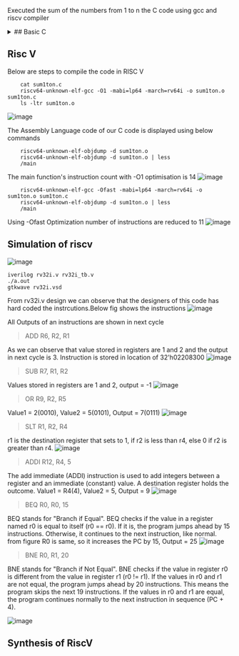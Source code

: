 Executed the sum of the numbers from 1 to n the C code using gcc and riscv compiler
<details>
    
<summary> ## Basic C </summary>

    sudo apt install leafpad
    leafpad sum1ton.c &
    gcc sum1ton.c
    ./a.out

Here is C programe for sum 1 to n in leafpad editor
![image](https://github.com/saivardhan3333/VSD-HD/assets/60193705/a0906edc-a651-40f1-892c-08e46596e711)

Output of the above code
![image](https://github.com/saivardhan3333/VSD-HD/assets/60193705/f542d1a0-d210-4275-90f8-fcc586f47851)

</details>

## Risc V

Below are steps to compile the code in RISC V

        cat sum1ton.c
        riscv64-unknown-elf-gcc -O1 -mabi=lp64 -march=rv64i -o sum1ton.o sum1ton.c
        ls -ltr sum1ton.o
![image](https://github.com/saivardhan3333/VSD-HD/assets/60193705/d922627f-cd59-4170-b247-a2456a2173c8)

The Assembly Language code of our C code is displayed using below commands

        riscv64-unknown-elf-objdump -d sum1ton.o
        riscv64-unknown-elf-objdump -d sum1ton.o | less
        /main
The main function's instruction count with -O1 optimisation is 14
![image](https://github.com/saivardhan3333/VSD-HD/assets/60193705/0dfaa38c-ea8c-4383-86b7-1605e30df995)

        riscv64-unknown-elf-gcc -Ofast -mabi=lp64 -march=rv64i -o sum1ton.o sum1ton.c
        riscv64-unknown-elf-objdump -d sum1ton.o | less
        /main
Using -Ofast Optimization number of instructions are reduced to 11
![image](https://github.com/saivardhan3333/VSD-HD/assets/60193705/15796d57-7b9f-47d9-a34d-4f77f25d6afa)

## Simulation of riscv
![image](https://github.com/saivardhan3333/VSD-HD/assets/60193705/204ea012-ac5d-4f8d-b898-562cebf0a373)

    iverilog rv32i.v rv32i_tb.v
    ./a.out
    gtkwave rv32i.vsd
From rv32i.v design we can observe that the designers of this code has hard coded the instrcutions.Below fig shows the instructions
![image](https://github.com/saivardhan3333/VSD-HD/assets/60193705/12a94d34-ca23-4fed-b190-58c3daf73c96)

All Outputs of an instructions are shown in next cycle
> ADD R6, R2, R1

As we can observe that value stored in registers are 1 and 2 and the output in next cycle is 3. Instruction is stored in location of 32'h02208300
![image](https://github.com/saivardhan3333/VSD-HD/assets/60193705/eb3ff81f-844e-4e71-92c9-ebc19bf30742)

> SUB R7, R1, R2

Values stored in registers are 1 and 2, output = -1
![image](https://github.com/saivardhan3333/VSD-HD/assets/60193705/6f28f18a-84e4-4264-93af-21db6b3a8f7d)

> OR R9, R2, R5

Value1  = 2(0010), Value2 = 5(0101), Output = 7(0111)
![image](https://github.com/saivardhan3333/VSD-HD/assets/60193705/1f3295ca-78c0-417a-8e04-f5164308a395)

> SLT R1, R2, R4

r1 is the destination register that sets to 1, if r2 is less than r4, else 0 if r2 is greater than r4.
![image](https://github.com/saivardhan3333/VSD-HD/assets/60193705/d707d4ee-2c27-403d-9c4a-86d5b7a72aad)


> ADDI R12, R4, 5

The add immediate (ADDI) instruction is used to add integers between a register and an immediate (constant) value. A destination register holds the outcome.
Value1 = R4(4), Value2 = 5, Output = 9
![image](https://github.com/saivardhan3333/VSD-HD/assets/60193705/b69d921c-f645-4129-93bd-fd1c8f58de32)

> BEQ R0, R0, 15

BEQ stands for "Branch if Equal". BEQ checks if the value in a register named r0 is equal to itself (r0 == r0). If it is, the program jumps ahead by 15 instructions. Otherwise, it continues to the next instruction, like normal.
from figure R0 is same, so it increases the PC by 15, Output = 25
![image](https://github.com/saivardhan3333/VSD-HD/assets/60193705/0386659b-43ec-43a8-a1ab-5d90310b6554)

> BNE R0, R1, 20

BNE stands for "Branch if Not Equal". BNE checks if the value in register r0 is different from the value in register r1 (r0 != r1). If the values in r0 and r1 are not equal, the program jumps ahead by 20 instructions. This means the program skips the next 19 instructions.
If the values in r0 and r1 are equal, the program continues normally to the next instruction in sequence (PC + 4).

![image](https://github.com/saivardhan3333/VSD-HD/assets/60193705/7bafb4e9-0caa-4105-ac95-f63eddaf975a)

## Synthesis of RiscV

     

        

        
